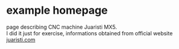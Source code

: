 # example homepage
page describing CNC machine Juaristi MX5.  
I did it just for exercise, informations obtained from official website [juaristi.com](https://www.juaristi.com)
